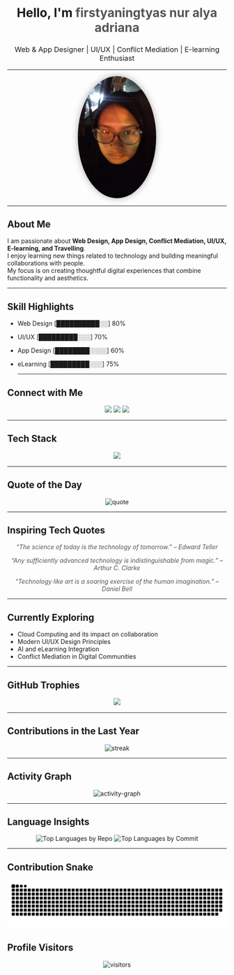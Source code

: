 <!-- Banner -->
<h1 align="center">Hello, I'm <span style="color:#555;">firstyaningtyas nur alya adriana</span></h1>
<h3 align="center" style="font-weight:normal;">Web & App Designer | UI/UX | Conflict Mediation | E-learning Enthusiast</h3>

---

<!-- Profile Image -->
<p align="center">
  <img src="firstyaningtyas.png" alt="Profile Photo" width="180" style="border-radius:50%; box-shadow: 0 0 15px #aaa;"/>
</p>

---

## About Me
I am passionate about **Web Design, App Design, Conflict Mediation, UI/UX, E-learning, and Travelling**.  
I enjoy learning new things related to technology and building meaningful collaborations with people.  
My focus is on creating thoughtful digital experiences that combine functionality and aesthetics.  

---
## Skill Highlights
- Web Design [██████████░░] 80%  
- UI/UX [█████████░░░] 70%  
- App Design [████████░░░░] 60%  
- eLearning [█████████░░░] 75%

  ---

## Connect with Me
<p align="center">
  <a href="https://github.com/firstyaningtyasnur19-cloud"><img src="https://img.shields.io/badge/GitHub-333?logo=github&logoColor=white" /></a>
  <a href="https://linkedin.com/in/firstyaningtyas"><img src="https://img.shields.io/badge/LinkedIn-555?logo=linkedin&logoColor=white" /></a>
  <a href="mailto:firstyaningtyas@gmail.com"><img src="https://img.shields.io/badge/Email-777?logo=gmail&logoColor=white" /></a>
</p>

---

## Tech Stack
<p align="center">
  <img src="https://skillicons.dev/icons?i=html,css,js,react,nodejs,figma,github,python,java,mysql&theme=light" />
</p>

---
## Quote of the Day
<p align="center">
  <img src="https://quotes-github-readme.vercel.app/api?type=horizontal&theme=graywhite&quote=Technology%20is%20best%20when%20it%20brings%20people%20together.&author=Matt%20Mullenweg" alt="quote"/>
</p>

---
## Inspiring Tech Quotes
<p align="center" style="font-style:italic; color:#555;">
 “The science of today is the technology of tomorrow.” – Edward Teller  
</p>
<p align="center" style="font-style:italic; color:#555;">
 “Any sufficiently advanced technology is indistinguishable from magic.” – Arthur C. Clarke  
</p>
<p align="center" style="font-style:italic; color:#555;">
 “Technology like art is a soaring exercise of the human imagination.” – Daniel Bell  
</p>

---
## Currently Exploring
- Cloud Computing and its impact on collaboration  
- Modern UI/UX Design Principles  
- AI and eLearning Integration  
- Conflict Mediation in Digital Communities
  
---


## GitHub Trophies
<p align="center">
  <img src="https://github-profile-trophy.vercel.app/?username=firstyaningtyasnur19-cloud&theme=gruvbox&no-frame=true&margin-w=10" />
</p>

---

## Contributions in the Last Year
<p align="center">
  <img src="https://github-readme-streak-stats.herokuapp.com/?user=firstyaningtyasnur19-cloud&theme=graywhite" alt="streak" />
</p>

---

## Activity Graph
<p align="center">
  <img src="https://github-readme-activity-graph.vercel.app/graph?username=firstyaningtyasnur19-cloud&theme=github" alt="activity-graph" />
</p>

---

## Language Insights
<p align="center">
  <img src="https://github-profile-summary-cards.vercel.app/api/cards/repos-per-language?username=firstyaningtyasnur19-cloud&theme=graywhite" alt="Top Languages by Repo" />
  <img src="https://github-profile-summary-cards.vercel.app/api/cards/most-commit-language?username=firstyaningtyasnur19-cloud&theme=graywhite" alt="Top Languages by Commit" />
</p>

---
## Contribution Snake
<p align="center">
  <img src="https://raw.githubusercontent.com/Platane/snk/output/github-contribution-grid-snake.svg" alt="snake"/>
</p>

## Profile Visitors
<p align="center">
  <img src="https://komarev.com/ghpvc/?username=firstyaningtyasnur19-cloud&label=Profile%20views&color=555&style=flat" alt="visitors" />
</p>

